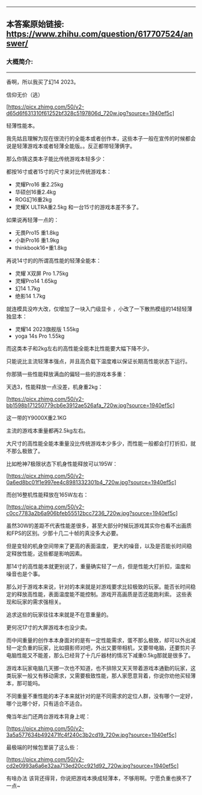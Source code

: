----------------------------------------
## 本答案原始链接: https://www.zhihu.com/question/617707524/answer/
### 大概简介: 
----------------------------------------
香啊，所以我买了幻14 2023。

信仰无价（逃）

[https://picx.zhimg.com/50/v2-d65d6f631310f61252bf328c5197806d_720w.jpg?source=1940ef5c]



轻薄性能本。

我先姑且理解为现在很流行的全能本或者创作本，这些本子一般在宣传的时候都会说是轻薄游戏本或者轻薄全能版。。反正都带轻薄俩字。

那么你猜这类本子能比传统游戏本轻多少：

都按16寸或者15寸的尺寸来对比传统游戏本：

 * 灵耀Pro16 重2.25kg
 * 华硕创16重2.4kg
 * ROG幻16重2kg
 * 灵耀X ULTRA重2.5kg 和一台15寸的游戏本差不多了。

如果说再轻薄一点的：

 * 无畏Pro15 重1.8kg
 * 小新Pro16 重1.9kg
 * thinkbook16+重1.8kg

再说14寸的的所谓高性能的轻薄全能本：

 * 灵耀 X双屏 Pro 1.75kg
 * 灵耀Pro14 1.65kg
 * 幻14 1.7kg
 * 绝影14 1.7kg

就连模具没咋大改，仅增加了一块入门级显卡 ，小改了一下散热模组的14轻轻薄独显本：

 * 灵耀14 2023旗舰版 1.55kg
 * yoga 14s Pro 1.55kg

而这类本子和2kg左右的高性能全能本比性能要大幅下降不少。

只能说比主流轻薄本强点，并且高负载下温度难以保证长期高性能状态下运行。

你那猜一些性能释放满血的偏轻一些的游戏本多重：

天选3，性能释放一点没差，机身重2kg：

[https://picx.zhimg.com/50/v2-bb1598b171250779cb6e3912ae526afa_720w.jpg?source=1940ef5c]

这一带的Y9000X重2.1KG

主流的游戏本重量都再2.5kg左右。

大尺寸的高性能全能本重量没比传统游戏本少多少，而性能一般都会打打折扣，就不那么极致了。

比如枪神7极限状态下机身性能释放可以195W：

[https://picx.zhimg.com/50/v2-0a6ed8bc01f1e997ee4c8981332301b4_720w.jpg?source=1940ef5c]

而创16整机性能释放在165W左右：

[https://pica.zhimg.com/50/v2-c0cc7783a2b6a906bfeb55512bcc7236_720w.jpg?source=1940ef5c]

虽然30W的差距不代表性能差很多，甚至大部分时候玩游戏其实你也看不出画质和FPS的区别。少那十几二十帧的真没多大必要。

但是变轻的机身空间带来了更高的表面温度， 更大的噪音，以及是否能长时间稳定释放性能，这些都是影响因素。

那14寸的高性能本就更别说了，重量确实轻了一点，但是性能大打折扣，温度和噪音也是个事。

那么对于游戏本来说，针对的本来就是对游戏要求比较极致的玩家。能否长时间稳定的释放高性能，表面温度能不能控制。游戏开高画质是否还能跑利索。 这些表现和玩家的需求强相关。

追求这些的玩家往往本来就是不在意重量的。

更何况17寸的大屏游戏本也没少卖。

而中间重量的创作本本身面对的是有一定性能需求，蛋不那么极致，却可以外出减轻一定负重的玩家，比如摄影师对吧，外出又要带相机，又要带电脑，还要剪片子 电脑性能又不能差，那么已经背了十几斤器材的情况下减重0.5kg那就是很多了。

游戏本玩家电脑几天挪一次也不知道，也不排除又天天带着游戏本通勤的玩家，这类玩家一般又有移动需求，又需要极致性能，那人家愿意背着，你说你劝他买轻薄本，那可能吗。

不同重量不重性能的本子本来就针对的是不同需求的定位人群，没有哪个一定好，哪个比哪个好，只有适合不适合。

俺当年出门还两台游戏本背身上呢：

[https://picx.zhimg.com/50/v2-3a5a577634b492471fc4f240c3b2cd19_720w.jpg?source=1940ef5c]

最极端的时候包里装了这么些：

[https://picx.zhimg.com/50/v2-cd2e0993a6a6e32aa713ed20cc921d92_720w.jpg?source=1940ef5c]

有啥办法 该背还得背，你说把游戏本换成轻薄本，不够用啊。宁愿负重也换不了一点~